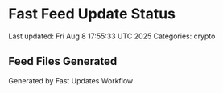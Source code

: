 # Fast Feed Update Status
Last updated: Fri Aug  8 17:55:33 UTC 2025
Categories: crypto

## Feed Files Generated

Generated by Fast Updates Workflow
